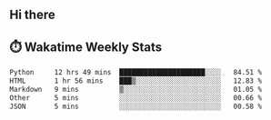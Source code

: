 ## Hi there


## ⏱️ Wakatime Weekly Stats

<!--START_SECTION:waka-->

```txt
Python     12 hrs 49 mins  █████████████████████░░░░   84.51 %
HTML       1 hr 56 mins    ███▒░░░░░░░░░░░░░░░░░░░░░   12.83 %
Markdown   9 mins          ▒░░░░░░░░░░░░░░░░░░░░░░░░   01.05 %
Other      5 mins          ░░░░░░░░░░░░░░░░░░░░░░░░░   00.66 %
JSON       5 mins          ░░░░░░░░░░░░░░░░░░░░░░░░░   00.58 %
```

<!--END_SECTION:waka-->


<!--
**New-Obscurity/New-Obscurity** is a ✨ _special_ ✨ repository because its `README.md` (this file) appears on your GitHub profile.

Here are some ideas to get you started:

- 🔭 I’m currently working on ...
- 🌱 I’m currently learning ...
- 👯 I’m looking to collaborate on ...
- 🤔 I’m looking for help with ...
- 💬 Ask me about ...
- 📫 How to reach me: ...
- 😄 Pronouns: ...
- ⚡ Fun fact: ...
-->
